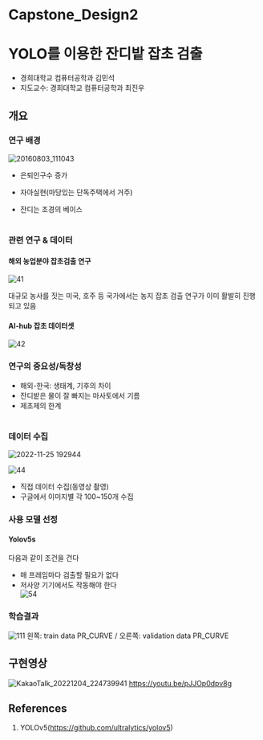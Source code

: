 # Capstone_Design2
# YOLO를 이용한 잔디밭 잡초 검출
* 경희대학교 컴퓨터공학과 김민석
* 지도교수: 경희대학교 컴퓨터공학과 최진우

## 개요
### 연구 배경
![20160803_111043](https://user-images.githubusercontent.com/57976156/205490046-e41deb92-8499-4c08-b8cc-caeff7a6e6a7.jpg)
* 은퇴인구수 증가

* 자아실현(마당있는 단독주택에서 거주)

* 잔디는 조경의 베이스

# 
### 관련 연구 & 데이터
#### 해외 농업분야 잡초검출 연구
![41](https://user-images.githubusercontent.com/57976156/205490634-ab4ba1a5-d7a2-4210-b5de-dba9afe818f8.png)

대규모 농사를 짓는 미국, 호주 등 국가에서는 농지 잡초 검출 연구가 이미 활발히 진행되고 있음

#### AI-hub 잡초 데이터셋
![42](https://user-images.githubusercontent.com/57976156/205490730-21fe61ac-d0cb-4f95-9df0-9780e4a2c6cf.png)

### 연구의 중요성/독창성
* 해외-한국: 생태계, 기후의 차이<br>
* 잔디밭은 물이 잘 빠지는 마사토에서 기름<br>
* 제초제의 한계<br>

#
### 데이터 수집
![2022-11-25 192944](https://user-images.githubusercontent.com/57976156/205491863-4c25934c-9d25-4fb5-bd70-6a9e96c4ec2a.png)

![44](https://user-images.githubusercontent.com/57976156/205491736-8a588fda-8e16-4c3e-a096-cde98d218968.png)
* 직접 데이터 수집(동영상 촬영)<br>
* 구글에서 이미지별 각 100~150개 수집<br>

### 사용 모델 선정
#### Yolov5s
다음과 같이 조건을 건다<br>
* 매 프레임마다 검출할 필요가 없다
* 저사양 기기에서도 작동해야 한다<br>
![54](https://user-images.githubusercontent.com/57976156/205495351-2fb34cf2-6542-4b15-9477-91440cc4d7bb.png)

### 학습결과
![111](https://user-images.githubusercontent.com/57976156/205496562-e85ed200-639a-4a19-9fcb-b4c6122bf581.png)
왼쪽: train data PR_CURVE / 오른쪽: validation data PR_CURVE

## 구현영상
![KakaoTalk_20221204_224739941](https://user-images.githubusercontent.com/57976156/205494386-20f2551d-b8e1-4a1a-bde1-29c43fa76ebd.jpg)
https://youtu.be/pJJOp0dpv8g

## References
1. YOLOv5(https://github.com/ultralytics/yolov5)
